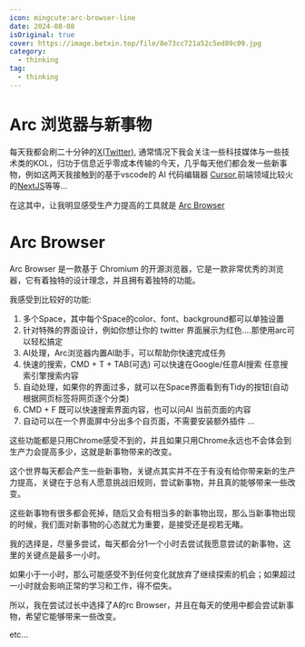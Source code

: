 ```yaml
---
icon: mingcute:arc-browser-line
date: 2024-08-08
isOriginal: true
cover: https://image.betxin.top/file/8e73cc721a52c5ed89c09.jpg
category:
  - thinking
tag:
  - thinking
---
```


# Arc 浏览器与新事物

每天我都会刷二十分钟的[X(Twitter)](https://x.com), 通常情况下我会关注一些科技媒体与一些技术类的KOL，归功于信息近乎零成本传输的今天，几乎每天他们都会发一些新事物，例如这两天我接触到的基于vscode的 AI 代码编辑器 [Cursor](https://www.trycursor.com/),前端领域比较火的[NextJS](https://nextjs.org/)等等...

在这其中，让我明显感受生产力提高的工具就是 [Arc Browser](https://arc.net/)


<!-- more -->

# Arc Browser

Arc Browser 是一款基于 Chromium 的开源浏览器，它是一款非常优秀的浏览器，它有着独特的设计理念，并且拥有着独特的功能。

我感受到比较好的功能:

1. 多个Space，其中每个Space的color、font、background都可以单独设置
2. 针对特殊的界面设计，例如你想让你的 twitter 界面展示为红色....那使用arc可以轻松搞定
3. AI处理，Arc浏览器内置AI助手，可以帮助你快速完成任务
4. 快速的搜索，CMD + T + TAB(可选) 可以快速在Google/任意AI搜索 任意搜索引擎搜索内容
5. 自动处理，如果你的界面过多，就可以在Space界面看到有Tidy的按钮(自动根据网页标签将网页逐个分类)
6. CMD + F 既可以快速搜索界面内容，也可以问AI 当前页面的内容
7. 自动可以在一个界面屏中分出多个自页面，不需要安装额外插件
...

这些功能都是只用Chrome感受不到的，并且如果只用Chrome永远也不会体会到生产力会提高多少，这就是新事物带来的改变。

这个世界每天都会产生一些新事物，关键点其实并不在于有没有给你带来新的生产力提高，关键在于总有人愿意挑战旧规则，尝试新事物，并且真的能够带来一些改变。

这些新事物有很多都会死掉，随后又会有相当多的新事物出现，那么当新事物出现的时候，我们面对新事物的心态就尤为重要，是接受还是视若无睹。

我的选择是，尽量多尝试，每天都会分1一个小时去尝试我愿意尝试的新事物，这里的关键点是最多一小时。

如果小于一小时，那么可能感受不到任何变化就放弃了继续探索的机会；如果超过一小时就会影响正常的学习和工作，得不偿失。

所以，我在尝试过长中选择了A的rc Browser，并且在每天的使用中都会尝试新事物，希望它能够带来一些改变。

etc...